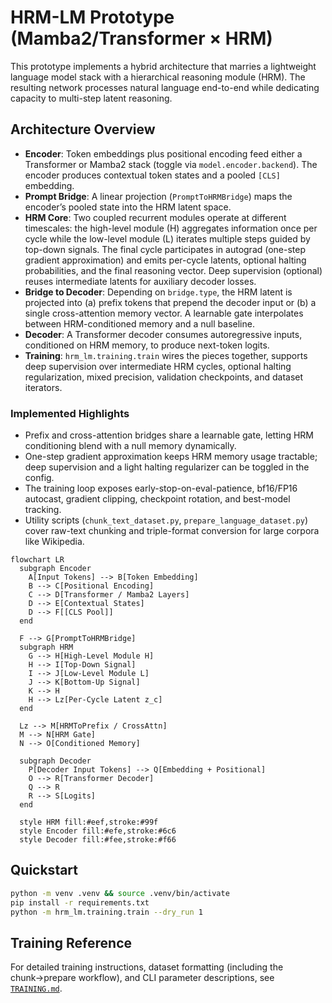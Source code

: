 # HRM-LM Prototype (Mamba2/Transformer × HRM)

This prototype implements a hybrid architecture that marries a lightweight language model stack with a hierarchical reasoning module (HRM). The resulting network processes natural language end-to-end while dedicating capacity to multi-step latent reasoning.

## Architecture Overview

- **Encoder**: Token embeddings plus positional encoding feed either a Transformer or Mamba2 stack (toggle via `model.encoder.backend`). The encoder produces contextual token states and a pooled `[CLS]` embedding.
- **Prompt Bridge**: A linear projection (`PromptToHRMBridge`) maps the encoder’s pooled state into the HRM latent space.
- **HRM Core**: Two coupled recurrent modules operate at different timescales: the high-level module (H) aggregates information once per cycle while the low-level module (L) iterates multiple steps guided by top-down signals. The final cycle participates in autograd (one-step gradient approximation) and emits per-cycle latents, optional halting probabilities, and the final reasoning vector. Deep supervision (optional) reuses intermediate latents for auxiliary decoder losses.
- **Bridge to Decoder**: Depending on `bridge.type`, the HRM latent is projected into (a) prefix tokens that prepend the decoder input or (b) a single cross-attention memory vector. A learnable gate interpolates between HRM-conditioned memory and a null baseline.
- **Decoder**: A Transformer decoder consumes autoregressive inputs, conditioned on HRM memory, to produce next-token logits.
- **Training**: `hrm_lm.training.train` wires the pieces together, supports deep supervision over intermediate HRM cycles, optional halting regularization, mixed precision, validation checkpoints, and dataset iterators.

### Implemented Highlights

- Prefix and cross-attention bridges share a learnable gate, letting HRM conditioning blend with a null memory dynamically.
- One-step gradient approximation keeps HRM memory usage tractable; deep supervision and a light halting regularizer can be toggled in the config.
- The training loop exposes early-stop-on-eval-patience, bf16/FP16 autocast, gradient clipping, checkpoint rotation, and best-model tracking.
- Utility scripts (`chunk_text_dataset.py`, `prepare_language_dataset.py`) cover raw-text chunking and triple-format conversion for large corpora like Wikipedia.

```mermaid
flowchart LR
  subgraph Encoder
    A[Input Tokens] --> B[Token Embedding]
    B --> C[Positional Encoding]
    C --> D[Transformer / Mamba2 Layers]
    D --> E[Contextual States]
    D --> F[[CLS Pool]]
  end

  F --> G[PromptToHRMBridge]
  subgraph HRM
    G --> H[High-Level Module H]
    H --> I[Top-Down Signal]
    I --> J[Low-Level Module L]
    J --> K[Bottom-Up Signal]
    K --> H
    H --> Lz[Per-Cycle Latent z_c]
  end

  Lz --> M[HRMToPrefix / CrossAttn]
  M --> N[HRM Gate]
  N --> O[Conditioned Memory]

  subgraph Decoder
    P[Decoder Input Tokens] --> Q[Embedding + Positional]
    O --> R[Transformer Decoder]
    Q --> R
    R --> S[Logits]
  end

  style HRM fill:#eef,stroke:#99f
  style Encoder fill:#efe,stroke:#6c6
  style Decoder fill:#fee,stroke:#f66
```

## Quickstart

```bash
python -m venv .venv && source .venv/bin/activate
pip install -r requirements.txt
python -m hrm_lm.training.train --dry_run 1
```

## Training Reference

For detailed training instructions, dataset formatting (including the chunk→prepare workflow), and CLI parameter descriptions, see [`TRAINING.md`](TRAINING.md).
